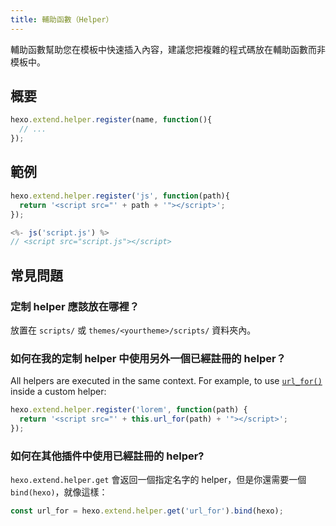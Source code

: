 ```yaml
---
title: 輔助函數（Helper）
---
```

輔助函數幫助您在模板中快速插入內容，建議您把複雜的程式碼放在輔助函數而非模板中。

## 概要

``` js
hexo.extend.helper.register(name, function(){
  // ...
});
```

## 範例

``` js
hexo.extend.helper.register('js', function(path){
  return '<script src="' + path + '"></script>';
});
```

``` js
<%- js('script.js') %>
// <script src="script.js"></script>
```

## 常見問題

### 定制 helper 應該放在哪裡？

放置在 `scripts/` 或 `themes/<yourtheme>/scripts/` 資料夾內。

### 如何在我的定制 helper 中使用另外一個已經註冊的 helper？

All helpers are executed in the same context. For example, to use [`url_for()`](/docs/helpers#url-for) inside a custom helper:

``` js
hexo.extend.helper.register('lorem', function(path) {
  return '<script src="' + this.url_for(path) + '"></script>';
});
```

### 如何在其他插件中使用已經註冊的 helper?

`hexo.extend.helper.get` 會返回一個指定名字的 helper，但是你還需要一個 `bind(hexo)`，就像這樣：

``` js
const url_for = hexo.extend.helper.get('url_for').bind(hexo);
```
